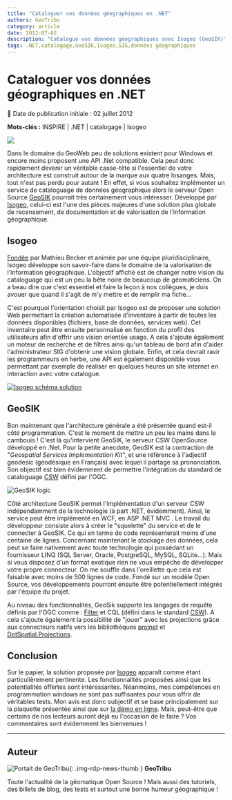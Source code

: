 ```yaml
---
title: "Cataloguer vos données géographiques en .NET"
authors: GeoTribu
category: article
date: 2012-07-02
description: "Catalogue vos données géographiques avec Isogeo (GeoSIK)"
tags: .NET,catalogage,GeoSIK,Isogeo,SIG,données géographiques
---
```


# Cataloguer vos données géographiques en .NET

:calendar: Date de publication initiale : 02 juillet 2012

**Mots-clés :** INSPIRE | .NET | catalogage | Isogeo

![](https://cdn.geotribu.fr/img/internal/icons-rdp-news/world.png)

Dans le domaine du GeoWeb peu de solutions existent pour Windows et encore moins proposent une API .Net compatible. Cela peut donc rapidement devenir un véritable casse-tête si l'essentiel de votre architecture est construit autour de la marque aux quatre losanges. Mais, tout n'est pas perdu pour autant ! En effet, si vous souhaitez implémenter un service de cataloguage de données géographique alors le serveur Open Source [GeoSIK](http://geosik.codeplex.com/) pourrait très certainement vous intéresser. Développé par [Isogeo](http://www.isogeo.fr/), celui-ci est l'une des pièces majeures d'une solution plus globale de recensement, de documentation et de valorisation de l'information géographique.

## Isogeo

[Fondée](http://www.isogeo.com/histoire-geographie) par Mathieu Becker et animée par une équipe pluridisciplinaire, Isogeo développe son savoir-faire dans le domaine de la valorisation de l'information géographique. L'objectif affiché est de changer notre vision du cataloguage qui est un peu la bête noire de beaucoup de géomaticiens. On a beau dire que c'est essentiel et faire la leçon à nos collègues, je dois avouer que quand il s'agit de m'y mettre et de remplir ma fiche...

C'est pourquoi l'orientation choisit par Isogeo est de proposer une solution Web permettant la création automatisée d'inventaire à partir de toutes les données disponibles (fichiers, base de données, services web). Cet inventaire peut être ensuite personnalisé en fonction du profil des utilisateurs afin d'offrir une vision orientée usage. A cela s'ajoute également un moteur de recherche et de filtres ainsi qu'un tableau de bord afin d'aider l'administrateur SIG d'obtenir une vision globale. Enfin, et cela devrait ravir les programmeurs en herbe, une API est également disponible vous permettant par exemple de réaliser en quelques heures un site internet en interaction avec votre catalogue.

[![Isogeo schéma solution](https://cdn.geotribu.fr/img/articles-blog-rdp/logiciels/isogeo/isogeo_schema_platform_modAPI.png)](http://www.isogeo.fr/solution)

## GeoSIK

Bon maintenant que l'architecture générale a été présentée quand est-il côté programmation. C'est le moment de mettre un peu les mains dans le cambouis ! C'est là qu'intervient GeoSIK, le serveur CSW OpenSource développé en .Net. Pour la petite anecdote, GeoSIK est la contraction de "*Geospatial Services Implementation Kit*", et une référence à l'adjectif geodesic (géodésique en Français) avec lequel il partage sa prononciation. Son objectif est bien évidemment de permettre l'intégration du standard de cataloguage [CSW](http://www.opengeospatial.org/standards/cat) défini par l'OGC.

![GeoSIK logic](https://cdn.geotribu.fr/img/articles-blog-rdp/logiciels/isogeo/isogeo_geosik_architecture_linq.png)

Côté architecture GeoSIK permet l'implémentation d'un serveur CSW indépendamment de la technologie (à part .NET, évidemment). Ainsi, le service peut être implémenté en WCF, en ASP .NET MVC . Le travail du développeur consiste alors à créer le "squelette" du service et de le connecter à GeoSIK. Ce qui en terme de code représenterait moins d'une centaine de lignes. Concernant maintenant le stockage des données, cela peut se faire nativement avec toute technologie qui possédant un fournisseur LINQ (SQL Server, Oracle, PostgreSQL, MySQL, SQLite...). Mais si vous disposez d'un format exotique rien ne vous empêche de développer votre propre connecteur. On me souffle dans l'oreillette que cela est faisable avec moins de 500 lignes de code. Fondé sur un modèle Open Source, vos développements pourront ensuite être potentiellement intégrés par l'équipe du projet.

Au niveau des fonctionnalités, GeoSik supporte les langages de requête définis par l'OGC comme : [Filter](http://www.opengeospatial.org/standards/filter) et CQL (défini dans le standard [CSW](http://www.opengeospatial.org/standards/cat)). A cela s'ajoute également la possibilité de "jouer" avec les projections grâce aux connecteurs natifs vers les bibliothèques [projnet](http://projnet.codeplex.com/) et [DotSpatial.Projections](http://dotspatial.codeplex.com/wikipage?title=DotSpatial.Projections&referringTitle=Documentation).

## Conclusion

Sur le papier, la solution proposée par [Isogeo](http://www.isogeo.fr) apparaît comme étant particulièrement pertinente. Les fonctionnalités proposées ainsi que les potentialités offertes sont intéressantes. Néanmoins, mes compétences en programmation windows ne sont pas suffisantes pour vous offrir de véritables tests. Mon avis est donc subjectif et se base principalement sur la plaquette présentée ainsi que sur [la démo en ligne](http://www.isogeo.fr/demo). Mais, peut-être que certains de nos lecteurs auront déjà eu l'occasion de le faire ? Vos commentaires sont évidemment les bienvenues !

----

## Auteur

![Portait de GeoTribu](https://cdn.geotribu.fr/img/internal/charte/geotribu\_logo\_64x64.png){: .img-rdp-news-thumb }
**GeoTribu**

Toute l'actualité de la géomatique Open Source ! Mais aussi des tutoriels, des billets de blog, des tests et surtout une bonne humeur géographique !
